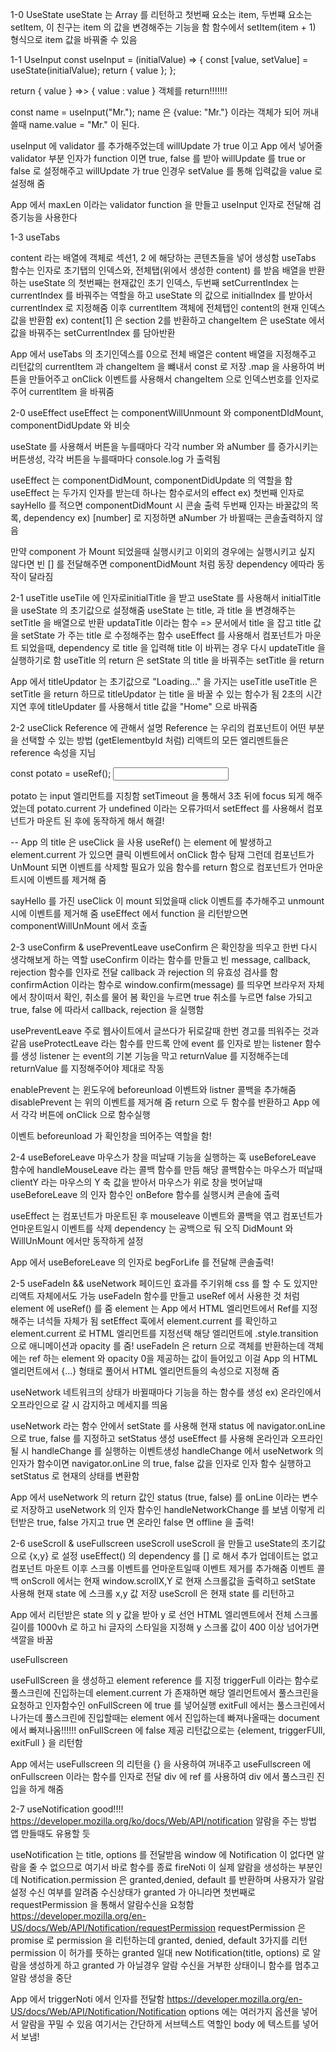 1-0 UseState
useState 는 Array 를 리턴하고 첫번째 요소는 item, 두번쨰 요소는 setItem, 이 친구는 item 의 값을 변경해주는 기능을 함
함수에서 setItem(item + 1) 형식으로 item 값을 바꿔줄 수 있음

1-1 UseInput
const useInput = (initialValue) => {
const [value, setValue] = useState(initialValue);
return { value };
};

return { value } =>> { value : value } 객체를 return!!!!!!!

const name = useInput("Mr.");
name 은 {value: "Mr."} 이라는 객체가 되어 꺼내쓸때 name.value = "Mr." 이 된다.

useInput 에 validator 를 추가해주었는데 willUpdate 가 true 이고
App 에서 넣어줄 validator 부분 인자가 function 이면 true, false 를 받아 willUpdate 를 true or false 로 설정해주고 willUpdate 가 true 인경우 setValue 를 통해 입력값을 value 로 설정해 줌

App 에서 maxLen 이라는 validator function 을 만들고 useInput 인자로 전달해 검증기능을 사용한다

1-3 useTabs

content 라는 배열에 객체로 섹션1, 2 에 해당하는 콘텐츠들을 넣어 생성함
useTabs 함수는 인자로 초기탭의 인덱스와, 전체탭(위에서 생성한 content) 를 받음
배열을 반환하는 useState 의 첫번째는 현재값인 초기 인덱스, 두번째 setCurrentIndex 는 currentIndex 를 바꿔주는 역할을 하고
useState 의 값으로 initialIndex 를 받아서 currentIndex 로 지정해줌
이후 currentItem 객체에 전체탭인 content의 현재 인덱스 값을 반환함 ex) content[1] 은 section 2를 반환하고
changeItem 은 useState 에서 값을 바꿔주는 setCurrentIndex 를 담아반환

App 에서 useTabs 의 초기인덱스를 0으로 전체 배열은 content 배열을 지정해주고 리턴값의 currentItem 과 changeItem 을 뺴내서 const 로 저장
.map 을 사용하여 버튼을 만들어주고 onClick 이벤트를 사용해서 changeItem 으로 인덱스번호를 인자로 주어 currentItem 을 바꿔줌

2-0 useEffect
useEffect 는 componentWillUnmount 와 componentDIdMount, componentDidUpdate 와 비슷

useState 를 사용해서 버튼을 누를때마다 각각 number 와 aNumber 를 증가시키는 버튼생성, 각각 버튼을 누를때마다 console.log 가 출력됨

useEffect 는 componentDidMount, componentDidUpdate 의 역할을 함
useEffect 는 두가지 인자를 받는데 하나는 함수로서의 effect ex) 첫번째 인자로 sayHello 를 적으면 componentDidMount 시 콘솔 출력
두번째 인자는 바꿀값의 목록, dependency ex) [number] 로 지정하면 aNumber 가 바뀔때는 콘솔출력하지 않음

만약 component 가 Mount 되었을때 실행시키고 이외의 경우에는 실행시키고 싶지 않다면 빈 [] 를 전달해주면 componentDidMount 처럼 동장
dependency 에따라 동작이 달라짐

2-1 useTitle
useTile 에 인자로initialTitle 을 받고 useState 를 사용해서 initialTitle 을 useState 의 초기값으로 설정해줌
useState 는 title, 과 title 을 변경해주는 setTitle 을 배열으로 반환
updataTitle 이라는 함수 => 문서에서 title 을 잡고 title 값을 setState 가 주는 title 로 수정해주는 함수
useEffect 를 사용해서 컴포넌트가 마운트 되었을때, dependency 로 title 을 입력해 title 이 바뀌는 경우 다시 updateTitle 을 실행하기로 함
useTitle 의 return 은 setState 의 title 을 바꿔주는 setTitle 을 return

App 에서 titleUpdator 는 초기값으로 "Loading..." 을 가지는 useTitle
useTitle 은 setTitle 을 return 하므로 titleUpdator 는 title 을 바꿀 수 있는 함수가 됨
2초의 시간지연 후에 titleUpdater 를 사용해서 title 값을 "Home" 으로 바꿔줌

2-2 useClick
Reference 에 관해서 설명
Reference 는 우리의 컴포넌트이 어떤 부분을 선택할 수 있는 방법 (getElementbyId 처럼)
리액트의 모든 엘리멘트들은 reference 속성을 지님

const potato = useRef();
<input ref={potato} />

potato 는 input 엘리먼트를 지칭함
setTimeout 을 통해서 3초 뒤에 focus 되게 해주었는데 potato.current 가 undefined 이라는 오류가떠서
setEffect 를 사용해서 컴포넌트가 마운트 된 후에 동작하게 해서 해결!

--
App 의 title 은 useClick 을 사용 useRef() 는 element 에 발생하고 element.current 가 있으면 클릭 이벤트에서 onClick 함수 탐재
그런데 컴포넌트가 UnMount 되면 이벤트를 삭제할 필요가 있음
함수를 return 함으로 컴포넌트가 언마운트시에 이벤트를 제거해 줌

sayHello 를 가진 useClick 이 mount 되었을때 click 이벤트를 추가해주고
unmount 시에 이벤트를 제거해 줌
useEffect 에서 function 을 리턴받으면 componentWillUnMount 에서 호출

2-3 useConfirm & usePreventLeave
useConfirm 은 확인창을 띄우고 한번 다시 생각해보게 하는 역할
useConfirm 이라는 함수를 만들고 빈 message, callback, rejection 함수를 인자로 전달
callback 과 rejection 의 유효성 검사를 함
confirmAction 이라는 함수로 window.confirm(message) 를 띄우면 브라우저 자체에서 창이떠서 확인, 취소를 물어 봄 확인을 누르면 true 취소를 누르면 false 가되고
true, false 에 따라서 callback, rejection 을 실행함

usePreventLeave
주로 웹사이트에서 글쓰다가 뒤로갈때 한번 경고를 띄워주는 것과 같음
useProtectLeave 라는 함수를 만드록 안에 event 를 인자로 받는 listener 함수를 생성 listener 는 event의 기본 기능을 막고 returnValue 를 지정해주는데 returnValue 를 지정해주어야 제대로 작동

enablePrevent 는 윈도우에 beforeunload 이벤트와 listner 콜백을 추가해줌
disablePrevent 는 위의 이벤트를 제거해 줌
return 으로 두 함수를 반환하고 App 에서 각각 버튼에 onClick 으로 함수실행

이벤트 beforeunload 가 확인창을 띄어주는 역할을 함!

2-4 useBeforeLeave
마우스가 창을 떠날때 기능을 실행하는 훅
useBeforeLeave 함수에 handleMouseLeave 라는 콜백 함수를 만듬 해당 콜백함수는
마우스가 떠날때 clientY 라는 마우스의 Y 축 값을 받아서 마우스가 위로 창을 벗어날때 useBeforeLeave 의 인자 함수인 onBefore 함수를 실행시켜 콘솔에 출력

useEffect 는 컴포넌트가 마운트된 후 mouseleave 이벤트와 콜백을 엮고 컴포넌트가 언마운트일시 이벤트를 삭제 dependency 는 공백으로 둬 오직 DidMount 와 WillUnMount 에서만 동작하게 설정

App 에서 useBeforeLeave 의 인자로 begForLife 를 전달해 콘솔출력!

2-5 useFadeIn && useNetwork
페이드인 효과를 주기위해 css 를 할 수 도 있지만 리액트 자체에서도 가능
useFadeIn 함수를 만들고 useRef 에서 사용한 것 처럼 element 에 useRef() 를 줌
element 는 App 에서 HTML 엘리먼트에서 Ref를 지정해주는 녀석들 자체가 됨
setEffect 훅에서 element.current 를 확인하고 element.current 로 HTML 엘리먼트를 지정선택
해당 엘리먼트에 .style.transition 으로 애니메이션과 opacity 를 줌!
useFadeIn 은 return 으로 객체를 반환하는데 객체에는 ref 하는 element 와 opacity 0을 제공하는 값이 들어있고 이걸 App 의 HTML 엘리먼트에서 {...} 형태로 풀어서 HTML 엘리먼트들의 속성으로 지정해 줌

useNetwork
네트워크의 상태가 바뀔때마다 기능을 하는 함수를 생성 ex) 온라인에서 오프라인으로 갈 시 감지하고 메세지를 띄움

useNetwork 라는 함수 안에서 setState 를 사용해 현재 status 에 navigator.onLine 으로 true, false 를 지정하고 setStatus 생성
useEffect 를 사용해 온라인과 오프라인 될 시 handleChange 를 실행하는 이벤트생성
handleChange 에서 useNetwork 의 인자가 함수이면 navigator.onLine 의 true, false 값을 인자로 인자 함수 실행하고 setStatus 로 현재의 상태를 변환함

App 에서 useNetwork 의 return 값인 status (true, false) 를 onLine 이라는 변수로 저장하고 useNetwork 의 인자 함수인 handleNetworkChange 를 보냄
이렇게 리턴받은 true, false 가지고 true 면 온라인 false 면 offline 을 출력!

2-6 useScroll & useFullscreen
useScroll
useScroll 을 만들고 useState의 초기값으로 {x,y} 로 설정
useEffect() 의 dependency 를 [] 로 해서 추가 업데이트는 없고 컴포넌트 마운트 이후 스크롤 이벤트를 언마운트일때 이벤트 제거를 추가해줌
이벤트 콜백 onScroll 에서는 현재 window.scrollX,Y 로 현재 스크롤값을 출력하고 setState 사용해 현재 state 에 스크롤 x,y 값 저장
useScroll 은 현재 state 를 리턴하고

App 에서 리턴받은 state 의 y 값을 받아 y 로 선언
HTML 엘리멘트에서 전체 스크롤길이를 1000vh 로 하고 hi 글자의 스타일을 지정해
y 스크롤 값이 400 이상 넘어가면 색깔을 바꿈

useFullscreen

useFullScreen 을 생성하고 element reference 를 지정
triggerFull 이라는 함수로 풀스크린에 진입하는데 element.current 가 존재하면 해당 엘리먼트에서 풀스크린을 요청하고 인자함수인 onFullScreen 에 true 를 넣어실행
exitFull 에서는 풀스크린에서 나가는데 풀스크린에 진입할때는 element 에서 진입하는데 빠져나올때는 document 에서 빠져나옴!!!!!! onFullScreen 에 false 제공
리턴값으로는 {element, triggerFUll, exitFull } 을 리턴함

App 에서는 useFullscreen 의 리턴을 {} 을 사용하여 꺼내주고 useFullscreen 에 onFullscreen 이라는 함수를 인자로 전달
div 에 ref 를 사용하여 div 에서 풀스크린 진입을 하게 해줌

2-7 useNotification good!!!!
https://developer.mozilla.org/ko/docs/Web/API/notification
알람을 주는 방법 앱 만들때도 유용할 듯

useNotification 는 title, options 를 전달받음
window 에 Notification 이 없다면 알람을 줄 수 없으므로 여기서 바로 함수를 종료
fireNoti 이 실제 알람을 생성하는 부분인데 Notification.permission 은 granted,denied, default 를 반환하며 사용자가 알람설정 수신 여부를 알려줌
수신상태가 granted 가 아니라면 첫번째로 requestPermission 을 통해서 알람수신을 요청함
https://developer.mozilla.org/en-US/docs/Web/API/Notification/requestPermission
requestPermission 은 promise 로 permission 을 리턴하는데 granted, denied, default 3가지를 리턴
permission 이 허가를 뜻하는 granted 일대 new Notification(title, options) 로 알람을 생성하게 하고 granted 가 아닐경우 알람 수신을 거부한 상태이니 함수를 멈추고 알람 생성을 중단

App 에서 triggerNoti 에서 인자를 전달함
https://developer.mozilla.org/en-US/docs/Web/API/Notification/Notification
options 에는 여러가지 옵션을 넣어서 알람을 꾸밀 수 있음 여기서는 간단하게
서브텍스트 역할인 body 에 텍스트를 넣어서 보냄!
